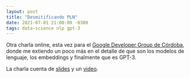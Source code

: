 ```yaml
---
layout: post
title: "Desmitificando PLN"
date: 2021-07-01 21:00:00 -0300
tags: data-science nlp gpt-3
---
```


Otra charla online, esta vez para el [Google Developer Group de
Córdoba](https://gdg.community.dev/gdg-cordoba-argentina/), donde me extiendo un
poco más en el detalle de que son los modelos de lenguaje, los embeddings y
finalmente que es GPT-3.

La charla cuenta de
[slides](https://docs.google.com/presentation/d/1aMhYF-3WvDx7hRdqCi7zFJJFeVnZnoZoYqNE2WoHlKc/edit#slide=id.g62fc528f49_1_72)
y un [video](https://www.youtube.com/watch?v=f-uOKtk2tS4).

